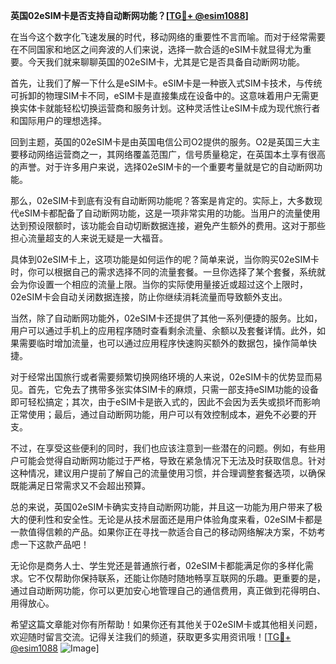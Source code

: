 **英国02eSIM卡是否支持自动断网功能？[[TG💪+ @esim1088](https://t.me/s/esim1088)]**

在当今这个数字化飞速发展的时代，移动网络的重要性不言而喻。而对于经常需要在不同国家和地区之间奔波的人们来说，选择一款合适的eSIM卡就显得尤为重要。今天我们就来聊聊英国的02eSIM卡，尤其是它是否具备自动断网功能。

首先，让我们了解一下什么是eSIM卡。eSIM卡是一种嵌入式SIM卡技术，与传统可拆卸的物理SIM卡不同，eSIM卡是直接集成在设备中的。这意味着用户无需更换实体卡就能轻松切换运营商和服务计划。这种灵活性让eSIM卡成为现代旅行者和国际用户的理想选择。

回到主题，英国的02eSIM卡是由英国电信公司O2提供的服务。O2是英国三大主要移动网络运营商之一，其网络覆盖范围广，信号质量稳定，在英国本土享有很高的声誉。对于许多用户来说，选择02eSIM卡的一个重要考量就是它的自动断网功能。

那么，02eSIM卡到底有没有自动断网功能呢？答案是肯定的。实际上，大多数现代eSIM卡都配备了自动断网功能，这是一项非常实用的功能。当用户的流量使用达到预设限额时，该功能会自动切断数据连接，避免产生额外的费用。这对于那些担心流量超支的人来说无疑是一大福音。

具体到02eSIM卡上，这项功能是如何运作的呢？简单来说，当你购买02eSIM卡时，你可以根据自己的需求选择不同的流量套餐。一旦你选择了某个套餐，系统就会为你设置一个相应的流量上限。当你的实际使用量接近或超过这个上限时，02eSIM卡会自动关闭数据连接，防止你继续消耗流量而导致额外支出。

当然，除了自动断网功能外，02eSIM卡还提供了其他一系列便捷的服务。比如，用户可以通过手机上的应用程序随时查看剩余流量、余额以及套餐详情。此外，如果需要临时增加流量，也可以通过应用程序快速购买额外的数据包，操作简单快捷。

对于经常出国旅行或者需要频繁切换网络环境的人来说，02eSIM卡的优势显而易见。首先，它免去了携带多张实体SIM卡的麻烦，只需一部支持eSIM功能的设备即可轻松搞定；其次，由于eSIM卡是嵌入式的，因此不会因为丢失或损坏而影响正常使用；最后，通过自动断网功能，用户可以有效控制成本，避免不必要的开支。

不过，在享受这些便利的同时，我们也应该注意到一些潜在的问题。例如，有些用户可能会觉得自动断网功能过于严格，导致在紧急情况下无法及时获取信息。针对这种情况，建议用户提前了解自己的流量使用习惯，并合理调整套餐选项，以确保既能满足日常需求又不会超出预算。

总的来说，英国02eSIM卡确实支持自动断网功能，并且这一功能为用户带来了极大的便利性和安全性。无论是从技术层面还是用户体验角度来看，02eSIM卡都是一款值得信赖的产品。如果你正在寻找一款适合自己的移动网络解决方案，不妨考虑一下这款产品吧！

无论你是商务人士、学生党还是普通旅行者，02eSIM卡都能满足你的多样化需求。它不仅帮助你保持联系，还能让你随时随地畅享互联网的乐趣。更重要的是，通过自动断网功能，你可以更加安心地管理自己的通信费用，真正做到花得明白、用得放心。

希望这篇文章能对你有所帮助！如果你还有其他关于02eSIM卡或其他相关问题，欢迎随时留言交流。记得关注我们的频道，获取更多实用资讯哦！[[TG💪+ @esim1088](https://t.me/s/esim1088) ![Image](https://i.postimg.cc/4NQfJmqS/Snipaste-2025-05-13-00-14-12.png)]